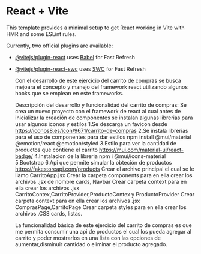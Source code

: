 # React + Vite

This template provides a minimal setup to get React working in Vite with HMR and some ESLint rules.

Currently, two official plugins are available:

- [@vitejs/plugin-react](https://github.com/vitejs/vite-plugin-react/blob/main/packages/plugin-react/README.md) uses [Babel](https://babeljs.io/) for Fast Refresh
- [@vitejs/plugin-react-swc](https://github.com/vitejs/vite-plugin-react-swc) uses [SWC](https://swc.rs/) for Fast Refresh

  
  Con el desarrollo de este ejercicio del carrito de compras se busca mejoara el concepto y manejo del framework react utilizando algunos hooks que se emplean en este frameworks.

  
  Descripción del desarrollo y funcionalidad del carrito de compras:
  Se crea un nuevo proyecto con el framework de react al cual antes de inicializar la creación de componentes se instalan algunas librerias para usar algunos iconos y estilos
  1.Se descarga un favicon desde https://iconos8.es/icon/9671/carrito-de-compras
  2.Se instala librerias para el uso de componentes para dar estilos npm install @mui/material @emotion/react @emotion/styled
  3.Estilo para ver la cantidad de productos que contiene el carrito https://mui.com/material-ui/react-badge/
  4.Instalacion de la libreria npm i @mui/icons-material
  5.Bootstrap <link href="https://cdn.jsdelivr.net/npm/bootstrap@5.3.3/dist/css/bootstrap.min.css" rel="stylesheet" integrity="sha384-QWTKZyjpPEjISv5WaRU9OFeRpok6YctnYmDr5pNlyT2bRjXh0JMhjY6hW+ALEwIH" crossorigin="anonymous">
  6.Api que permite simular la obteción de productos https://fakestoreapi.com/products
  Crear el archivo principal el cual se le llamo CarritoApp.jsx
  Crear la carpeta  components para en ella crear los archivos .jsx de nombre cards, Navbar
  Crear carpeta context para en ella crear los archivos .jsx CarritoContex,CarritoProvider,ProductoContex y ProductoProvider
  Crear carpeta context para en ella crear los archivos .jsx ComprasPage,CarritoPage
  Crear carpeta styles para en ella crear los archivos .CSS cards, listas.

  La funcionalidad básica de este ejercicio del carrito de compras es que me permita consumir una api de productos el cual los pueda agregar al carrito y poder mostrarlos en una lista  con las opciones de aumentar,disminuir cantidad o eliminar el producto agregado.
  
